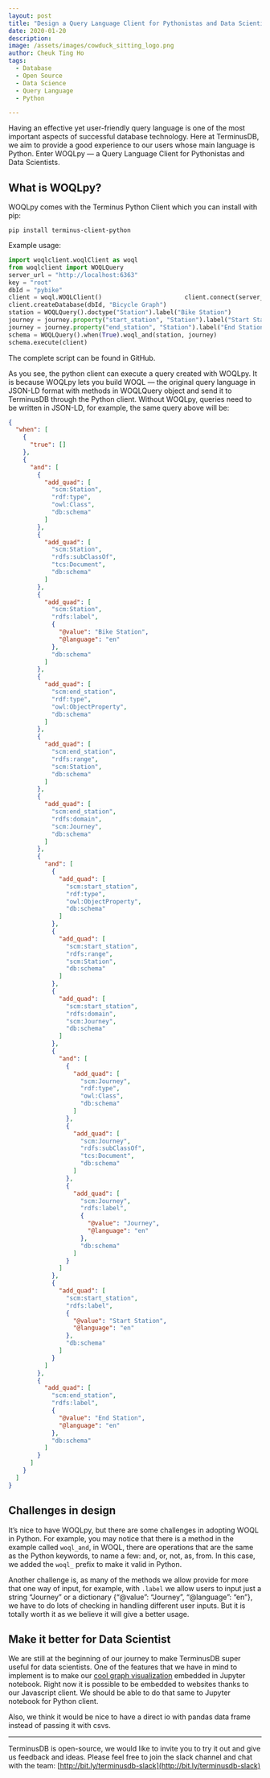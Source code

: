 ```yaml
---
layout: post
title: "Design a Query Language Client for Pythonistas and Data Scientists"
date: 2020-01-20
description:
image: /assets/images/cowduck_sitting_logo.png
author: Cheuk Ting Ho
tags:
  - Database
  - Open Source
  - Data Science
  - Query Language
  - Python

---
```

Having an effective yet user-friendly query language is one of the most important aspects of successful database technology. Here at TerminusDB, we aim to provide a good experience to our users whose main language is Python. Enter WOQLpy — a Query Language Client for Pythonistas and Data Scientists.

## What is WOQLpy?

WOQLpy comes with the Terminus Python Client which you can install with pip:

```
pip install terminus-client-python
```

Example usage:

```python
import woqlclient.woqlClient as woql
from woqlclient import WOQLQuery
server_url = "http://localhost:6363"
key = "root"
dbId = "pybike"
client = woql.WOQLClient()                       client.connect(server_url, key)
client.createDatabase(dbId, "Bicycle Graph")
station = WOQLQuery().doctype("Station").label("Bike Station")                                                                             journey = WOQLQuery().doctype("Journey")                           journey = journey.label("Journey")
journey = journey.property("start_station", "Station").label("Start Station")
journey = journey.property("end_station", "Station").label("End Station")                           
schema = WOQLQuery().when(True).woql_and(station, journey)                           
schema.execute(client)
```

The complete script can be found in GitHub.

As you see, the python client can execute a query created with WOQLpy. It is because WOQLpy lets you build WOQL — the original query language in JSON-LD format with methods in WOQLQuery object and send it to TerminusDB through the Python client. Without WOQLpy, queries need to be written in JSON-LD, for example, the same query above will be:

```json
{
  "when": [
    {
      "true": []
    },
    {
      "and": [
        {
          "add_quad": [
            "scm:Station",
            "rdf:type",
            "owl:Class",
            "db:schema"
          ]
        },
        {
          "add_quad": [
            "scm:Station",
            "rdfs:subClassOf",
            "tcs:Document",
            "db:schema"
          ]
        },
        {
          "add_quad": [
            "scm:Station",
            "rdfs:label",
            {
              "@value": "Bike Station",
              "@language": "en"
            },
            "db:schema"
          ]
        },
        {
          "add_quad": [
            "scm:end_station",
            "rdf:type",
            "owl:ObjectProperty",
            "db:schema"
          ]
        },
        {
          "add_quad": [
            "scm:end_station",
            "rdfs:range",
            "scm:Station",
            "db:schema"
          ]
        },
        {
          "add_quad": [
            "scm:end_station",
            "rdfs:domain",
            "scm:Journey",
            "db:schema"
          ]
        },
        {
          "and": [
            {
              "add_quad": [
                "scm:start_station",
                "rdf:type",
                "owl:ObjectProperty",
                "db:schema"
              ]
            },
            {
              "add_quad": [
                "scm:start_station",
                "rdfs:range",
                "scm:Station",
                "db:schema"
              ]
            },
            {
              "add_quad": [
                "scm:start_station",
                "rdfs:domain",
                "scm:Journey",
                "db:schema"
              ]
            },
            {
              "and": [
                {
                  "add_quad": [
                    "scm:Journey",
                    "rdf:type",
                    "owl:Class",
                    "db:schema"
                  ]
                },
                {
                  "add_quad": [
                    "scm:Journey",
                    "rdfs:subClassOf",
                    "tcs:Document",
                    "db:schema"
                  ]
                },
                {
                  "add_quad": [
                    "scm:Journey",
                    "rdfs:label",
                    {
                      "@value": "Journey",
                      "@language": "en"
                    },
                    "db:schema"
                  ]
                }
              ]
            },
            {
              "add_quad": [
                "scm:start_station",
                "rdfs:label",
                {
                  "@value": "Start Station",
                  "@language": "en"
                },
                "db:schema"
              ]
            }
          ]
        },
        {
          "add_quad": [
            "scm:end_station",
            "rdfs:label",
            {
              "@value": "End Station",
              "@language": "en"
            },
            "db:schema"
          ]
        }
      ]
    }
  ]
}
```

## Challenges in design

It’s nice to have WOQLpy, but there are some challenges in adopting WOQL in Python. For example, you may notice that there is a method in the example called `woql_and`, in WOQL, there are operations that are the same as the Python keywords, to name a few: and, or, not, as, from. In this case, we added the `woql_` prefix to make it valid in Python.

Another challenge is, as many of the methods we allow provide for more that one way of input, for example, with `.label` we allow users to input just a string “Journey” or a dictionary {“@value”: “Journey”, “@language”: “en”}, we have to do lots of checking in handling different user inputs. But it is totally worth it as we believe it will give a better usage.

## Make it better for Data Scientist

We are still at the beginning of our journey to make TerminusDB super useful for data scientists. One of the features that we have in mind to implement is to make our [cool graph visualization](https://medium.com/terminusdb/my-first-terminusdb-graph-visualisation-bike-share-data-39c59a1ab86a?source=friends_link&sk=2f877df5dcb2f00b9e4e85d5088f015e) embedded in Jupyter notebook. Right now it is possible to be embedded to websites thanks to our Javascript client. We should be able to do that same to Jupyter notebook for Python client.

Also, we think it would be nice to have a direct io with pandas data frame instead of passing it with csvs.

-----------------------

TerminusDB is open-source, we would like to invite you to try it out and give us feedback and ideas. Please feel free to join the slack channel and chat with the team: [http://bit.ly/terminusdb-slack](http://bit.ly/terminusdb-slack)
